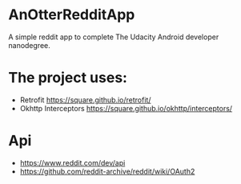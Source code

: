 # AnOtterRedditApp
A simple reddit app to complete The Udacity Android developer nanodegree.

# The project uses:
- Retrofit https://square.github.io/retrofit/
- Okhttp Interceptors https://square.github.io/okhttp/interceptors/

# Api
- https://www.reddit.com/dev/api
- https://github.com/reddit-archive/reddit/wiki/OAuth2 
